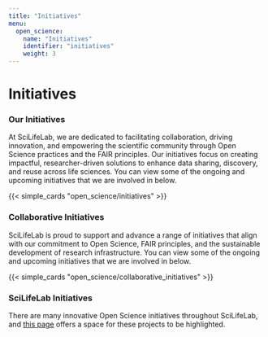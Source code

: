 ```yaml
---
title: "Initiatives"
menu:
  open_science:
    name: "Initiatives"
    identifier: "initiatives"
    weight: 3
---
```


# Initiatives

### Our Initiatives

At SciLifeLab, we are dedicated to facilitating collaboration, driving innovation, and empowering the
scientific community through Open Science practices and the FAIR principles. Our initiatives focus on creating impactful,
researcher-driven solutions to enhance data sharing, discovery, and reuse across life sciences. You can view some of
the ongoing and upcoming initiatives that we are involved in below.

{{< simple_cards "open_science/initiatives" >}}

### Collaborative Initiatives

SciLifeLab is proud to support and advance a range of initiatives that align with our commitment to Open Science,
FAIR principles, and the sustainable development of research infrastructure. You can view some of the ongoing and
upcoming initiatives that we are involved in below.

{{< simple_cards "open_science/collaborative_initiatives" >}}

### SciLifeLab Initiatives

There are many innovative Open Science initiatives throughout SciLifeLab, and
[this page](/open_science/initiatives/scilifelab) offers a space for these projects to be highlighted.
